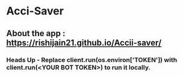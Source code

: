 # Acci-Saver

## About the app : https://rishijain21.github.io/Accii-saver/

### Heads Up - Replace **client.run(os.environ['TOKEN'])** with **client.run(\<YOUR BOT TOKEN\>)** to run it locally.
